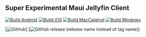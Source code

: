 ## Super Experimental Maui Jellyfin Client

[![Build Android](https://github.com/crobibero/jellyfin-client-maui/actions/workflows/build-android.yaml/badge.svg)](https://github.com/crobibero/jellyfin-client-maui/actions/workflows/build-android.yaml)
[![Build iOS](https://github.com/crobibero/jellyfin-client-maui/actions/workflows/build-ios.yaml/badge.svg)](https://github.com/crobibero/jellyfin-client-maui/actions/workflows/build-ios.yaml)
[![Build MacCatalyst](https://github.com/crobibero/jellyfin-client-maui/actions/workflows/build-maccatalyst.yaml/badge.svg)](https://github.com/crobibero/jellyfin-client-maui/actions/workflows/build-maccatalyst.yaml)
[![Build Windows](https://github.com/crobibero/jellyfin-client-maui/actions/workflows/build-windows.yaml/badge.svg)](https://github.com/crobibero/jellyfin-client-maui/actions/workflows/build-windows.yaml)

[![GitHub](https://img.shields.io/github/license/crobibero/jellyfin-client-maui)]
[![GitHub release (release name instead of tag name)](https://img.shields.io/github/v/release/crobibero/jellyfin-client-maui?include_prereleases)]
